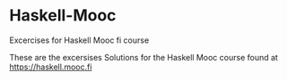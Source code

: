 # Haskell-Mooc
Excercises for Haskell Mooc fi course

These are the excersises Solutions for the Haskell Mooc course found at https://haskell.mooc.fi
